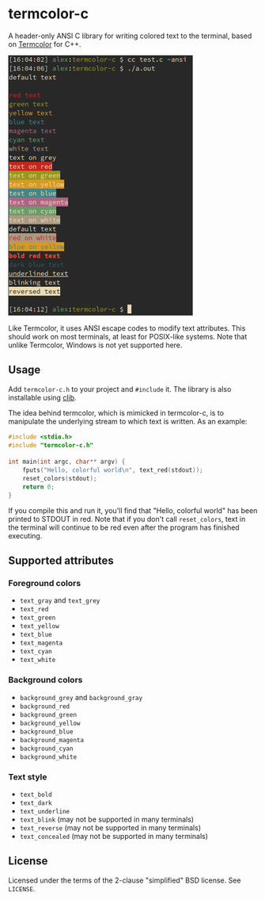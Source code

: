 # termcolor-c

A header-only ANSI C library for writing colored text to the terminal, based on
[Termcolor](https://github.com/ikalnytskyi/termcolor) for C++.

![screenshot](screenshot.png "Wow, such color")

Like Termcolor, it uses ANSI escape codes to modify text attributes.
This should work on most terminals, at least for POSIX-like systems.
Note that unlike Termcolor, Windows is not yet supported here.

## Usage

Add `termcolor-c.h` to your project and `#include` it.
The library is also installable using [clib](https://github.com/clibs/clib).

The idea behind termcolor, which is mimicked in termcolor-c, is to manipulate the
underlying stream to which text is written.
As an example:

```c
#include <stdio.h>
#include "termcolor-c.h"

int main(int argc, char** argv) {
    fputs("Hello, colorful world\n", text_red(stdout));
    reset_colors(stdout);
    return 0;
}
```

If you compile this and run it, you'll find that "Hello, colorful world" has been
printed to STDOUT in red.
Note that if you don't call `reset_colors`, text in the terminal will continue to
be red even after the program has finished executing.

## Supported attributes

### Foreground colors

* `text_gray` and `text_grey`
* `text_red`
* `text_green`
* `text_yellow`
* `text_blue`
* `text_magenta`
* `text_cyan`
* `text_white`

### Background colors

* `background_grey` and `background_gray`
* `background_red`
* `background_green`
* `background_yellow`
* `background_blue`
* `background_magenta`
* `background_cyan`
* `background_white`

### Text style

* `text_bold`
* `text_dark`
* `text_underline`
* `text_blink` (may not be supported in many terminals)
* `text_reverse` (may not be supported in many terminals)
* `text_concealed` (may not be supported in many terminals)

## License

Licensed under the terms of the 2-clause "simplified" BSD license.
See `LICENSE`.

